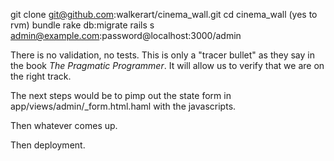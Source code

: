 git clone git@github.com:walkerart/cinema_wall.git
cd cinema_wall (yes to rvm)
bundle
rake db:migrate
rails s 
admin@example.com:password@localhost:3000/admin


There is no validation, no tests.
This is only a "tracer bullet" as they say in the book _The Pragmatic Programmer_.
It will allow us to verify that we are on the right track.

The next steps would be to pimp out the state form in app/views/admin/_form.html.haml
with the javascripts.

Then whatever comes up.

Then deployment.
